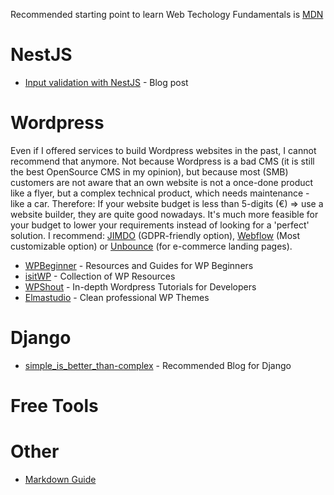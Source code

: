 Recommended starting point to learn Web Techology Fundamentals is [MDN](https://developer.mozilla.org/de/)


# NestJS

* [Input validation with NestJS](https://dsebastien.medium.com/input-validation-with-nestjs-7184ba81af7e) - Blog post


# Wordpress

Even if I offered services to build Wordpress websites in the past, I cannot recommend that anymore. Not because Wordpress is a bad CMS (it is still the best OpenSource CMS in my opinion), but because most (SMB) customers are not aware that an own website is not a once-done product like a flyer, but a complex technical product, which needs maintenance - like a car. Therefore: If your website budget is less than 5-digits (€) => use a website builder, they are quite good nowadays. It's much more feasible for your budget to lower your requirements instead of looking for a 'perfect' solution. I recommend: [JIMDO](https://www.jimdo.com/) (GDPR-friendly option), [Webflow](https://webflow.com/) (Most customizable option) or [Unbounce](https://unbounce.com/) (for e-commerce landing pages).

* [WPBeginner](https://www.wpbeginner.com/) - Resources and Guides for WP Beginners
* [isitWP](https://www.isitwp.com/) - Collection of WP Resources
* [WPShout](https://wpshout.com/) - In-depth Wordpress Tutorials for Developers
* [Elmastudio](https://www.elmastudio.de/) - Clean professional WP Themes


# Django

* [simple_is_better_than-complex](https://simpleisbetterthancomplex.com/) - Recommended Blog for Django


# Free Tools



# Other 

* [Markdown Guide](https://www.markdownguide.org/basic-syntax)
